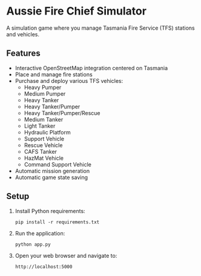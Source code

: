 # Aussie Fire Chief Simulator

A simulation game where you manage Tasmania Fire Service (TFS) stations and vehicles.

## Features

- Interactive OpenStreetMap integration centered on Tasmania
- Place and manage fire stations
- Purchase and deploy various TFS vehicles:
  - Heavy Pumper
  - Medium Pumper
  - Heavy Tanker
  - Heavy Tanker/Pumper
  - Heavy Tanker/Pumper/Rescue
  - Medium Tanker
  - Light Tanker
  - Hydraulic Platform
  - Support Vehicle
  - Rescue Vehicle
  - CAFS Tanker
  - HazMat Vehicle
  - Command Support Vehicle
- Automatic mission generation
- Automatic game state saving

## Setup

1. Install Python requirements:
   ```
   pip install -r requirements.txt
   ```

2. Run the application:
   ```
   python app.py
   ```

3. Open your web browser and navigate to:
   ```
   http://localhost:5000
   ```
